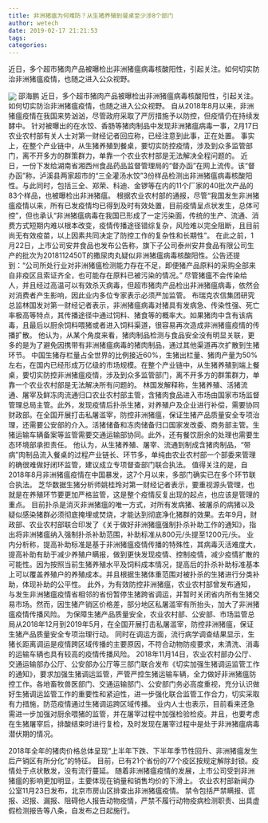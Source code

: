 ```yaml
---
title: 非洲猪瘟为何难防？从生猪养殖到餐桌至少涉8个部门
author: wetech
date: 2019-02-17 21:21:53
tags: 
categories: 
---
```

近日，多个超市猪肉产品被曝检出非洲猪瘟病毒核酸阳性，引起关注。如何切实防治非洲猪瘟疫情，也随之进入公众视野。
<!-- more -->
<img align="center" border="0" src="https://imgcdn.yicai.com/uppics/images/2019/02/cb8c005270c1604a38cac5748c33eb48.jpg" />
邵海鹏
近日，多个超市猪肉产品被曝检出非洲猪瘟病毒核酸阳性，引起关注。如何切实防治非洲猪瘟疫情，也随之进入公众视野。
自从2018年8月以来，非洲猪瘟疫情在我国来势汹汹，尽管政府采取了严厉措施予以防控，但疫情仍在持续发酵中。
针对被曝出的在水饺、香肠等猪肉制品中发现非洲猪瘟病毒一事，2月17日农业农村部有关人士对第一财经记者回应称，已经注意到此事，正在处置。
事实上，在整个产业链中，从生猪养殖到餐桌，要切实防控疫情，涉及到众多监管部门，离不开多方的群策群力，单靠一个农业农村部是无法解决全程问题的。
近日，一份下发给湖南省湘西州食品药品监督管理局的“督办函”在网上流传。该“督办函”称，泸溪县两家超市的“三全灌汤水饺”3份样品检测出非洲猪瘟病毒核酸阳性。与此同时，包括三全、郑荣、科迪、金锣等在内的11个厂家的40批次产品的83个样品，也被曝检出非洲猪瘟。
根据农业农村部的通报，尽管“我国发生非洲猪瘟疫情以来，所有已发疫情均已得到及时有效处置，目前疫情呈点状发生，总体可控”，但也承认“非洲猪瘟病毒在我国已形成了一定污染面，传统的生产、流通、消费方式短期内难以根本改变，疫情传播途径错综复杂，风险难以完全阻断，且目前尚无有效疫苗，以上因素共同决定了防控工作的复杂性和长期性”。
在此之前，1月22日，上市公司安井食品也发布公告称，旗下子公司泰州安井食品有限公司生产的批次为2018112450T的撒尿肉丸疑似非洲猪瘟病毒核酸阳性。公告还提到：“公司所处行业对非洲猪瘟检测能力存在不足，即便猪产品原料的采购全部来自非疫区且索证齐全，也可能存在原料已被污染的情况。”
尽管猪瘟不会传染给人，并且经过高温可以有效杀灭病毒，但超市猪肉产品检出非洲猪瘟病毒，依然会对消费者产生影响，因此业内多位专家表示必须严加监管。
布瑞克农信集团研究总监林国发对第一财经记者表示，非洲猪瘟病毒对猪具有发病急、传染性强、死亡率极高等特点，其传播途径中通过饲料、猪食等的概率大。如果猪肉中含有该病毒，且最后以厨余饲料喂猪或者进入饲料渠道，很容易再次造成非洲猪瘟疫情的传播扩散。
他认为，从某个角度来看，猪肉制品检测与食品安全没有明显关联，更多的是为了避免因携带有非洲猪瘟病毒的猪肉制品，通过其他渠道再次扩散到生猪环节。
中国生猪存栏量占全世界的比例接近60%，生猪出栏量、猪肉产量为50%左右，在国内已经形成万亿级的市场规模。在整个产业链中，从生猪养殖到端上餐桌，要切实防控非洲猪瘟疫情，涉及到众多监管部门，离不开多方的群策群力，单靠一个农业农村部是无法解决所有问题的。
林国发解释称，生猪养殖、活猪流通、屠宰及鲜冻肉流通归口农业农村部主管，含猪肉食品进入市场由国家市场监督管理总局主管。此外，发现疫情后扑杀生猪，对养殖户及企业进行补偿，需要协同财政部。在全国开展打击私屠滥宰，防控非洲猪瘟，保证生猪产品质量安全专项治理，还需要公安部的介入。活猪储备和冻肉储备归口国家发改委、商务部主管。生猪运输车辆备案等监管需要交通运输部协同。此外，还有餐饮厨余的处理也需要生态环境部承担责任。
他认为，从生猪养殖、屠宰、流通到制成含猪肉制品，“带病”肉制品流入餐桌的过程产业链长、环节多，单纯由农业农村部一个部委来管理的确很难做好闭环监管，建议成立专项督查部门联合执法。
值得关注的是，自2018年8月非洲猪瘟疫情在中国暴发，这7个月以来，多部门确实已在多个环节联合执法。
芝华数据生猪分析师姚桂玲对第一财经记者表示，要重视源头管理，也就是在养殖环节要更加严格监管，这是整个疫情反复出现的起点，也应该是管理的重点。
目前扑杀是消灭非洲猪瘟的唯一方式，对所有发病猪、被屠杀的病猪以及疑似感染猪群必须彻底掩埋或焚烧，才能达到彻底净化猪群的效果。去年9月，财政部、农业农村部联合印发了《关于做好非洲猪瘟强制扑杀补助工作的通知》，指出将非洲猪瘟纳入强制扑杀补助范围，补助标准从800元/头提至1200元/头。
业内分析称，提高补助标准是基于非洲猪瘟疫情传播的特殊性，其病毒灭活难度大，提高补助有助于减少养殖户瞒报，做到更快发现疫情、控制疫情，减少疫情扩散的可能性。因为按照当前生猪养殖水平及饲料成本情况，提高后的扑杀补助标准基本上可以覆盖养殖户的养殖成本。并且根据生猪体重范围对被扑杀的生猪进行分类补助，体现补助的公平性。
此外，为有效防控非洲猪瘟，农业农村部曾发布通知，与发生非洲猪瘟疫情省相邻的省份暂停生猪跨省调运，并暂时关闭省内所有生猪交易市场。然而，因生猪产销区价格差，部分地区私屠滥宰有所抬头，加大了非洲猪瘟疫情传播风险。
为保障生猪产品质量安全，农业农村部、公安部、市场监管总局从2018年12月到2019年5月，在全国开展打击私屠滥宰，防控非洲猪瘟，保证生猪产品质量安全专项治理行动。
同时在调运方面，流行病学调查结果显示，生猪长距离调运是疫情跨区域传播的主要原因，不符合动物防疫要求，未清洗、消毒的运输车辆也具有较高的疫情传播风险。
2018年11月14日，农业农村部办公厅、交通运输部办公厅、公安部办公厅等三部门联合发布《切实加强生猪调运监管工作的通知》，要求加强生猪调运监管，严管严控生猪运输车辆，全力做好非洲猪瘟防控工作。各地畜牧兽医部门、交通运输部门、公安部门务必高度重视，充分认识做好生猪调运监管工作的重要性和紧迫性，进一步强化联合监管工作合力，切实采取有力措施，防范疫情通过生猪调运跨区域传播。
业内人士也表示，目前看来还急需进一步加强对厨余喂猪的监管，并在屠宰过程中加强检验检疫。并且，也要考虑在生猪屠宰后，排酸结束时进行复检，及时发现在屠宰过程中是处于非洲猪瘟病毒潜伏期的情况。
 
 
2018年全年的猪肉价格总体呈现“上半年下跌、下半年季节性回升、非洲猪瘟发生后产销区有所分化”的特征。
目前，已有21个省份的77个疫区按规定解除封锁。疫情处于点状散发，没有流行蔓延。
随着非洲猪瘟疫情的发展，上市公司受到非洲猪瘟的影响更加明显，主要体现在销量和销售均价的下滑上。
农业农村部新闻办公室11月23日发布，北京市房山区排查出非洲猪瘟疫情。
禁令包括严禁瞒报、谎报、迟报、漏报、阻碍他人报告动物疫情，严禁不履行动物疫病检测职责、出具虚假检测报告等八条，自发布之日起施行。
